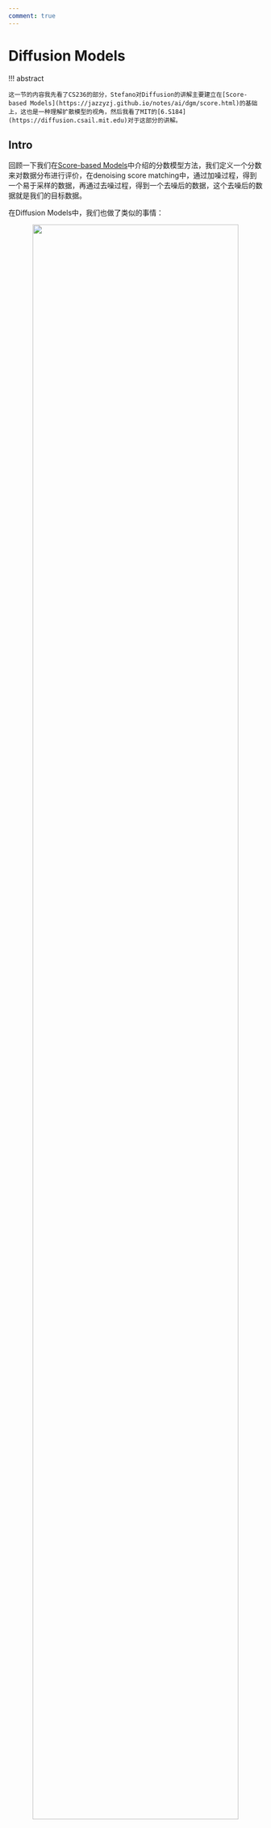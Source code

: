 ```yaml
---
comment: true
---
```



# Diffusion Models

!!! abstract 
    
    这一节的内容我先看了CS236的部分，Stefano对Diffusion的讲解主要建立在[Score-based Models](https://jazzyzj.github.io/notes/ai/dgm/score.html)的基础上，这也是一种理解扩散模型的视角，然后我看了MIT的[6.S184](https://diffusion.csail.mit.edu)对于这部分的讲解。
    

## Intro

回顾一下我们在[Score-based Models](https://jazzyzj.github.io/notes/ai/dgm/score.html)中介绍的分数模型方法，我们定义一个分数来对数据分布进行评价，在denoising score matching中，通过加噪过程，得到一个易于采样的数据，再通过去噪过程，得到一个去噪后的数据，这个去噪后的数据就是我们的目标数据。

在Diffusion Models中，我们也做了类似的事情：

<div align="center" >
    <img src="/../../../../assets/pics/ai/dgm/diff/dif1.png" style="width: 90%;">
    </div>

接下来的工作就是看如何重新定义这个马尔可夫过程的细节，具体到计算层面。

## Noising Process

这里基本上与denoising score matching类似

$$
q(x_t|x_{t-1}) = \mathcal{N}(x_t; \sqrt{1-\beta_t}x_{t-1}, \beta_t\mathbf{I})
$$

同时这一步骤也可以采用multi-step的方式，即：

$$
q(x_t|x_0) = \mathcal{N}(x_t; \sqrt{\bar{\alpha}_t}x_0, (1-\bar{\alpha}_t)\mathbf{I})
$$

其中，$\bar{\alpha}_t = \prod_{i=1}^t (1-\beta_i)$。



## Diffusion Process

按照思路进行下去，我们在逆向过程中只需要做 iteratively sample from $q(x_{t-1}|x_t)$，但问题是：

这个真实计算量非常大（用贝叶斯定理展开发现我们需要计算t-1和t时刻的边缘概率分布，这需要对前面的所有时刻进行积分）

我们的解决措施是学一个变分近似$p_\theta(x_{t-1}|x_t)$来对真实分布进行近似

!!! question "为什么这样近似？"

    虽然$q(x_{t-1}|x_t)$是未知的，但通过数学推导我们可以证明，在给定了先验$x_0$的情况下，$q(x_{t-1}|x_t, x_0)$会变成一个可计算的高斯分布，他的方差和均值都可以用给定的$\beta_t$来得到
    
    ??? proof "证明"
        
        ~~卧槽好多公式~~

        我们的目标是证明$q(x_{t-1}|x_t, x_0)$是一个高斯分布，并且他的方差和均值都可以用给定的$\beta_t$来得到

        用贝叶斯展开这个式子：

        $$
        q(x_{t-1}|x_t, x_0) = \frac{q(x_t|x_{t-1}, x_0)q(x_{t-1}|x_0)}{q(x_t|x_0)}
        $$

        由马尔可夫过程的性质，我们知道$x_t$只与$x_{t-1}$有关，与$x_0$无关，所以$q(x_t|x_{t-1}, x_0) = q(x_t|x_{t-1})$，同时$q(x_t|x_0)$与$x_{t-1}$无关，所以分母当作常数我们不看

        这样此时目标正比于这两个部分：

        $$
        q(x_t|x_{t-1}) = \mathcal{N}(x_t; \sqrt{\alpha_{t}}x_{t-1}, (1-\alpha_{t})\mathbf{I}) \tag{1}
        $$

        $$
        q(x_{t-1}|x_0) = \mathcal{N}(x_{t-1}; \sqrt{\bar{\alpha}_{t-1}}x_0, (1-\bar{\alpha}_{t-1})\mathbf{I}) \tag{2}
        $$

        因为一个正态分布的pdf的指数上满足：$\exp(-\frac{(x-\mu)^2}{2\sigma^2}) = \exp(-\frac{x^2}{2\sigma^2} + \frac{x\mu}{\sigma^2} - \frac{\mu^2}{2\sigma^2})$，所以我们知道只需要得到二次项和一次项系数，就可以知道这个分布的均值和方差

        展开后我们得到指数部分为：

        $$
        -\frac{1}{2}\left(\left(\frac{\alpha_t}{\beta_t}+\frac{1}{1-\bar{\alpha}_{t-1}}\right) \mathbf{x}_{t-1}^2-\left(\frac{2 \sqrt{\alpha_t}}{\beta_t} \mathbf{x}_t+\frac{2 \sqrt{\bar{\alpha}_{t-1}}}{1-\bar{\alpha}_{t-1}} \mathbf{x}_0\right) \mathbf{x}_{t-1}+C\left(\mathbf{x}_t, \mathbf{x}_0\right)\right)
        $$

        所以此时我们能得到方差和均值：

        $$
        \begin{aligned}
        \tilde\beta_t &= \frac{(1-\bar{\alpha}_{t-1})(1-\alpha_t)}{1-\bar{\alpha}_t} \\
        \tilde\mu_t &= \frac{\sqrt{\alpha_t}\left(1-\bar{\alpha}_{t-1}\right)}{1-\bar{\alpha}_t} \mathbf{x}_t+\frac{\sqrt{\bar{\alpha}_{t-1}} \beta_t}{1-\bar{\alpha}_t} \mathbf{x}_0 ; \text{    这时可以代入} \mathbf{x}_0 = \frac{1}{\sqrt{\bar{\alpha}_{t}}} (\mathbf{x}_t - \sqrt{1-\bar{\alpha}_t}\epsilon_t) \\
        &= \frac{1}{\sqrt{\alpha_t}} \left(\mathbf{x}_t + \frac{1-\alpha_t}{\sqrt{1-\bar{\alpha}_t}} \epsilon_t\right)
        \end{aligned}
        $$

        成功证明：$q(x_{t-1}|x_t, x_0) \sim \mathcal{N}(x_{t-1}; \tilde\mu_t, \tilde\beta_t\mathbf{I})$

        并且也可以显然看出，他们都是关于给定参数的可计算函数

    所以这启发我们，我们只需要学习一个神经网络来近似$\tilde\mu_t$和$\tilde\beta_t$，就可以得到一个变分近似$p_\theta(x_{t-1}|x_t)$（在实际情况(比如DDPM)中，我们只需要学习$\tilde\mu_t$）：

    $$
    p_\theta(x_{t-1}|x_t) = \mathcal{N}(x_{t-1}; \mu_\theta(x_t, t), \sigma_t^2\mathbf{I})
    $$

    进而得到最终的joint distribution，也就是我们的结果：

    $$
    p_\theta(x_{0:T}) = p(x_T) \prod_{t=1}^T p_\theta(x_{t-1}|x_t)
    $$

    课上Stefano说经过证明，如果我们做的是朗之万采样，这里的$\mu_\theta$甚至就是sm中的score（~~wtf~~?）原因之后会说到。

    

## Training

到目前为止，我们已经得到了两个模块，encoder & decoder

<div align="center" >
    <img src="/../../../../assets/pics/ai/dgm/diff/dif2.png" style="width: 90%;">
    </div>


现在我们需要讨论一下training的问题

如果只对Diffusion过程的一步进行观察，我们发现这一过程很像是VAE对隐变量解码的过程：

<div align="center" >
    <img src="/../../../../assets/pics/ai/dgm/diff/dif3.png" style="width: 90%;">
    </div>


所以我们使用与ELBO类似的变分下界来进行训练

最原始的VAE loss是：

<div align="center" >
    <img src="/../../../../assets/pics/ai/dgm/diff/dif4.png" style="width: 90%;">
    </div>

然后我们看增加latent层数后：

<div align="center" >
    <img src="/../../../../assets/pics/ai/dgm/diff/dif5.png" style="width: 90%;">
    </div>

按照这个思路，我们可以得到层数为T的Diffusion Models的loss：

!!! definition "Loss of Diffusion Models"


    $$
    \mathbb{E}_{q(\mathbf{x}_{0})}\left[-\log p_{\theta}(\mathbf{x}_{0})\right]\leq\mathbb{E}_{q(\mathbf{x}_{0})q(\mathbf{x}_{1:T}|\mathbf{x}_{0})}\left[-\log\frac{p_{\theta}(\mathbf{x}_{0:T})}{q(\mathbf{x}_{1:T}|\mathbf{x}_{0})}\right]=:L
    $$

    ??? proof "推导"

        <div align="center" >
            <img src="/../../../../assets/pics/ai/dgm/diff/dif6.png" style="width: 90%;">
            </div>
    
    但是现在得到的这个loss是很难计算的，所以需要进行computable转换：

    <div align="center" >
        <img src="/../../../../assets/pics/ai/dgm/diff/dif7.png" style="width: 90%;">
        </div>
    
    现在我们得到的这三种L中$L_0$是常量，而$L_T$中的$x_T$是已知的，我们忽略掉最后一项，将第一项设置为高斯分布

    现在需要处理$L_t$，对其进行参数化：

    - 对$\mu_\theta$进行参数化，因为在每一步我们是知道$x_t$的，所以就是对噪声$\epsilon_t$进行参数化，这时的Loss被参数化为minimize $\mu_\theta$ 和 $\tilde \mu_t$，并最终化简为：

    $$
    L_t =\mathbb{E}_{\mathbf{x}_0,\mathbf{\epsilon}}{\left[\frac{(1-\alpha_t)^2}{2\alpha_t(1-\bar{\alpha}_t)\|\mathbf{\Sigma}_\theta\|_2^2}\|\mathbf{\epsilon}_t-\mathbf{\epsilon}_\theta(\sqrt{\bar{\alpha}_t}\mathbf{x}_0+\sqrt{1-\bar{\alpha}_t}\mathbf{\epsilon}_t,t)\|^2\right]}
    $$

    ??? proof "推导"

        这里lilian的博客中直接给出了带入近似的$\mu_\theta$的结果，我来稍微推导一下，主要是利用了KL在计算两个高斯分布时的性质，即：

        $$
        D_{KL}(P_{1}\mid\mid P_{2})=\frac{1}{2}\left[\log\frac{\det(\mathbf{\Sigma}_{2})}{\det(\mathbf{\Sigma}_{1})}-d+\mathrm{tr}(\mathbf{\Sigma}_{2}^{-1}\mathbf{\Sigma}_{1})+(\mathbf{\mu}_{2}-\mathbf{\mu}_{1})^{T}\mathbf{\Sigma}_{2}^{-1}(\mathbf{\mu}_{2}-\mathbf{\mu}_{1})\right]
        $$

        其中d是维度，因为在DDPM中方差被固定不学习了，模型与真实分布方差相等后，上式就被简化：

        $$
        \begin{gathered}D_{KL}(q\mid\mid p_\theta)=\frac{1}{2}\left[0-d+d+(\mathbf{\mu}_\theta-\tilde{\mathbf{\mu}}_t)^T(\tilde{\beta}_t\mathbf{I})^{-1}(\mathbf{\mu}_\theta-\tilde{\mathbf{\mu}}_t)\right]\\=\frac{1}{2\tilde{\beta}_t}(\mathbf{\mu}_\theta-\tilde{\mathbf{\mu}}_t)^T(\mathbf{\mu}_\theta-\tilde{\mathbf{\mu}}_t)\\=\frac{1}{2\tilde{\beta}_t}\|\mathbf{\mu}_\theta(\mathbf{x}_t,t)-\tilde{\mathbf{\mu}}_t(\mathbf{x}_t,\mathbf{x}_0)\|^2\end{gathered}
        $$

        这时我们再带入$\mu_\theta$和$\tilde\mu_t$即可

    在实际的操作中，DDPM发现训练目标可以进行化简，放弃噪声距离前的那个权重，所以最终我们的loss被简化为：

    $$
    L_{\text{simple}} = \mathbb{E}_{t\sim[1,T],\mathbf{x}_0,\mathbf{\epsilon}_t}\left\lfloor\|\mathbf{\epsilon}_t-\mathbf{\epsilon}_\theta(\sqrt{\bar{\alpha}_t}\mathbf{x}_0+\sqrt{1-\bar{\alpha}_t}\mathbf{\epsilon}_t,t)\|^2\right\rfloor
    $$

    

至此，我们就推导出了Diffusion Models原文算法中的各项内容：

<div align="center" >
    <img src="/../../../../assets/pics/ai/dgm/diff/dif8.png" style="width: 100%;">
    </div>

## Relation to Score Matching

我想[Score-based Models](https://jazzyzj.github.io/notes/ai/dgm/score.html)的思路这里可以不再做重复了，我们来看一下核心的部分，也就是score function，为了对比，我在这里使用ddpm中的notation：

$$
\mathbf{s}_\theta(\mathbf{x}_t, t) \approx \nabla_{\mathbf{x}_t}\log q(\mathbf{x}_t)
$$

由于我们使用的是高斯分布：

$$
\nabla_{\mathbf{x}}\log p(\mathbf{x})=\nabla_{\mathbf{x}}{\left(-\frac{1}{2\sigma^{2}}(\mathbf{x}-\mathbf{\mu})^{2}\right)}=-\frac{\mathbf{x}-\mathbf{\mu}}{\sigma^{2}}=-\frac{\mathbf{\epsilon}}{\sigma}
$$

$$
\mathbf{s}_\theta(\mathbf{x}_t,t)\approx\nabla_{\mathbf{x}_t}\log q(\mathbf{x}_t)=\mathbb{E}_{q(\mathbf{x}_0)}[\nabla_{\mathbf{x}_t}\log q(\mathbf{x}_t|\mathbf{x}_0)]=\mathbb{E}_{q(\mathbf{x}_0)}{\left[-\frac{\mathbf{\epsilon}_\theta(\mathbf{x}_t,t)}{\sqrt{1-\bar{\alpha}_t}}\right]}=-\frac{\mathbf{\epsilon}_\theta(\mathbf{x}_t,t)}{\sqrt{1-\bar{\alpha}_t}}
$$

??? proof "推导过程(Gemini)"

    

    证明 $\nabla_{\mathbf{x}_t} \log q(\mathbf{x}_t) = \mathbb{E}_{q(\mathbf{x}_0|\mathbf{x}_t)}[\nabla_{\mathbf{x}_t} \log q(\mathbf{x}_t|\mathbf{x}_0)]$




    1.  **从左侧 (LHS) 出发**

        我们从等式左侧的定义开始，应用对数求导法则 $\nabla \log f(x) = \frac{\nabla f(x)}{f(x)}$：

        $$\nabla_{\mathbf{x}_t} \log q(\mathbf{x}_t) = \frac{\nabla_{\mathbf{x}_t} q(\mathbf{x}_t)}{q(\mathbf{x}_t)}$$

    2.  **展开边缘概率 $q(\mathbf{x}_t)$**

        $q(\mathbf{x}_t)$ 是带噪数据的边缘概率分布。它是通过将联合分布 $q(\mathbf{x}_t, \mathbf{x}_0)$ 对所有可能的初始数据 $\mathbf{x}_0$ 进行积分得到的。而联合分布可以写作 $q(\mathbf{x}_t, \mathbf{x}_0) = q(\mathbf{x}_t|\mathbf{x}_0)p_{data}(\mathbf{x}_0)$。

        $$q(\mathbf{x}_t) = \int q(\mathbf{x}_t|\mathbf{x}_0) p_{data}(\mathbf{x}_0) d\mathbf{x}_0$$

        现在我们对它求梯度。梯度算子 $\nabla_{\mathbf{x}_t}$ 可以移动到积分号内部（在满足一定正则性条件下，此处成立）：

        $$\nabla_{\mathbf{x}_t} q(\mathbf{x}_t) = \int \nabla_{\mathbf{x}_t} q(\mathbf{x}_t|\mathbf{x}_0) p_{data}(\mathbf{x}_0) d\mathbf{x}_0$$

    3.  **再次使用对数求导法则（逆向）**

        注意到 $\nabla f(x) = f(x) \nabla \log f(x)$，我们可以将这个技巧应用到积分号内部的项 $\nabla_{\mathbf{x}_t} q(\mathbf{x}_t|\mathbf{x}_0)$ 上：

        $$\nabla_{\mathbf{x}_t} q(\mathbf{x}_t|\mathbf{x}_0) = q(\mathbf{x}_t|\mathbf{x}_0) \nabla_{\mathbf{x}_t} \log q(\mathbf{x}_t|\mathbf{x}_0)$$

        将这个结果代回到第2步的梯度表达式中：

        $$\nabla_{\mathbf{x}_t} q(\mathbf{x}_t) = \int q(\mathbf{x}_t|\mathbf{x}_0) \nabla_{\mathbf{x}_t} \log q(\mathbf{x}_t|\mathbf{x}_0) p_{data}(\mathbf{x}_0) d\mathbf{x}_0$$

    4.  **识别出期望的形式**

        现在我们把第3步的结果代回到第1步的LHS表达式中：
        
        $$\nabla_{\mathbf{x}_t} \log q(\mathbf{x}_t) = \frac{\int q(\mathbf{x}_t|\mathbf{x}_0) \nabla_{\mathbf{x}_t} \log q(\mathbf{x}_t|\mathbf{x}_0) p_{data}(\mathbf{x}_0) d\mathbf{x}_0}{q(\mathbf{x}_t)}$$

        现在，我们对分子中的 $q(\mathbf{x}_t|\mathbf{x}_0) p_{data}(\mathbf{x}_0)$ 应用贝叶斯定理，它等于 $q(\mathbf{x}_0|\mathbf{x}_t)q(\mathbf{x}_t)$：

        $$\nabla_{\mathbf{x}_t} \log q(\mathbf{x}_t) = \frac{\int \nabla_{\mathbf{x}_t} \log q(\mathbf{x}_t|\mathbf{x}_0) \cdot q(\mathbf{x}_0|\mathbf{x}_t) q(\mathbf{x}_t) d\mathbf{x}_0}{q(\mathbf{x}_t)}$$

        由于积分是关于 $\mathbf{x}_0$ 的，$q(\mathbf{x}_t)$ 可以被看作常数从积分中提出来：

        $$\nabla_{\mathbf{x}_t} \log q(\mathbf{x}_t) = \frac{q(\mathbf{x}_t) \int \nabla_{\mathbf{x}_t} \log q(\mathbf{x}_t|\mathbf{x}_0) q(\mathbf{x}_0|\mathbf{x}_t) d\mathbf{x}_0}{q(\mathbf{x}_t)}$$

        上下消去 $q(\mathbf{x}_t)$：

        $$\nabla_{\mathbf{x}_t} \log q(\mathbf{x}_t) = \int \nabla_{\mathbf{x}_t} \log q(\mathbf{x}_t|\mathbf{x}_0) q(\mathbf{x}_0|\mathbf{x}_t) d\mathbf{x}_0$$

        这个最后的积分形式，正是**期望的定义**。它表示的是函数 $\nabla_{\mathbf{x}_t} \log q(\mathbf{x}_t|\mathbf{x}_0)$ 在概率分布 $q(\mathbf{x}_0|\mathbf{x}_t)$ 下的期望值。所以：

        $$\nabla_{\mathbf{x}_t} \log q(\mathbf{x}_t) = \mathbb{E}_{q(\mathbf{x}_0|\mathbf{x}_t)}[\nabla_{\mathbf{x}_t} \log q(\mathbf{x}_t|\mathbf{x}_0)]$$

        至此，我们证明了等式成立。

可以看到score所在的位置就是sampling中$x_t$的更新方向


## Conditional Diffusion Models

在给定约束（label）的情况下，我们如何训练Diffusion Models？有以下两种思路：

### Classifier Guided Diffusion

将类别信息显式地加入到score中，对联合分布$q(\mathbf{x}_t, y)$进行优化

$$
\begin{aligned}\nabla_{\mathbf{x}_t}\log q(\mathbf{x}_t,y)&=\nabla_{\mathbf{x}_t}\log q(\mathbf{x}_t)+\nabla_{\mathbf{x}_t}\log q(y|\mathbf{x}_t)\\&\approx-\frac{1}{\sqrt{1-\bar{\alpha}_t}}{\epsilon}_\theta(\mathbf{x}_t,t)+\nabla_{\mathbf{x}_t}\log f_\phi(y|\mathbf{x}_t)\\&=-\frac{1}{\sqrt{1-\bar{\alpha}_t}}({\epsilon}_\theta(\mathbf{x}_t,t)-\sqrt{1-\bar{\alpha}_t}\nabla_{\mathbf{x}_t}\log f_\phi(y|\mathbf{x}_t))\end{aligned}
$$

这时新的predictor就是：

$$
\bar{{\epsilon}}_\theta(\mathbf{x}_t,t)={\epsilon}_\theta(x_t,t)-\sqrt{1-\bar{\alpha}_t}\mathrm{~}w\nabla_{\mathbf{x}_t}\log f_\phi(y|\mathbf{x}_t)
$$

其中w用于控制分类强度

<div align="center" >
    <img src="/../../../../assets/pics/ai/dgm/diff/dif9.png" style="width: 100%;">
    </div>


### Classifier-Free Diffusion Guidance





## Efficient Diffusion Models








        
         
        
        
    
    
